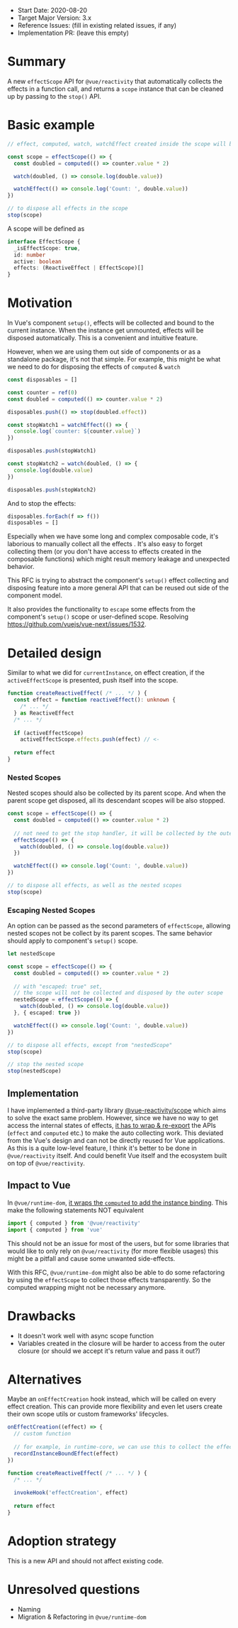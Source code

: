- Start Date: 2020-08-20
- Target Major Version: 3.x
- Reference Issues: (fill in existing related issues, if any)
- Implementation PR: (leave this empty)

# Summary

A new `effectScope` API for `@vue/reactivity` that automatically collects the effects in a function call, and returns a `scope` instance that can be cleaned up by passing to the `stop()` API.

# Basic example

```ts
// effect, computed, watch, watchEffect created inside the scope will be collected

const scope = effectScope(() => {
  const doubled = computed(() => counter.value * 2)

  watch(doubled, () => console.log(double.value))

  watchEffect(() => console.log('Count: ', double.value))
})

// to dispose all effects in the scope
stop(scope)
```

A scope will be defined as

```ts
interface EffectScope {
  _isEffectScope: true,
  id: number
  active: boolean
  effects: (ReactiveEffect | EffectScope)[]
}
```

# Motivation

In Vue's component `setup()`, effects will be collected and bound to the current instance. When the instance get unmounted, effects will be disposed automatically. This is a convenient and intuitive feature.

However, when we are using them out side of components or as a standalone package, it's not that simple. For example, this might be what we need to do for disposing the effects of `computed` & `watch`

```ts
const disposables = []

const counter = ref(0)
const doubled = computed(() => counter.value * 2)

disposables.push(() => stop(doubled.effect))

const stopWatch1 = watchEffect(() => {
  console.log(`counter: ${counter.value}`)
})

disposables.push(stopWatch1)

const stopWatch2 = watch(doubled, () => {
  console.log(double.value)
})

disposables.push(stopWatch2)
```

And to stop the effects:

```ts
disposables.forEach(f => f())
disposables = []
```

Especially when we have some long and complex composable code, it's laborious to manually collect all the effects . It's also easy to forget collecting them (or you don't have access to effects created in the composable functions) which might result memory leakage and unexpected behavior.

This RFC is trying to abstract the component's `setup()` effect collecting and disposing feature into a more general API that can be reused out side of the component model.

It also provides the functionality to `escape` some effects from the component's `setup()` scope or user-defined scope. Resolving https://github.com/vuejs/vue-next/issues/1532.

# Detailed design

Similar to what we did for `currentInstance`, on effect creation, if the `activeEffectScope` is presented, push itself into the scope.

```ts
function createReactiveEffect( /* ... */ ) {
  const effect = function reactiveEffect(): unknown {
    /* ... */ 
  } as ReactiveEffect
  /* ... */
  
  if (activeEffectScope)
    activeEffectScope.effects.push(effect) // <-
  
  return effect
}
```

### Nested Scopes

Nested scopes should also be collected by its parent scope. And when the parent scope get disposed, all its descendant scopes will be also stopped.

```ts
const scope = effectScope(() => {
  const doubled = computed(() => counter.value * 2)
  
  // not need to get the stop handler, it will be collected by the outer scope
  effectScope(() => {
    watch(doubled, () => console.log(double.value))
  })

  watchEffect(() => console.log('Count: ', double.value))
})

// to dispose all effects, as well as the nested scopes
stop(scope)
```

### Escaping Nested Scopes

An option can be passed as the second parameters of `effectScope`, allowing nested scopes not be collect by its parent scopes. The same behavior should apply to component's `setup()` scope.

```ts
let nestedScope

const scope = effectScope(() => {
  const doubled = computed(() => counter.value * 2)
  
  // with "escaped: true" set, 
  // the scope will not be collected and disposed by the outer scope
  nestedScope = effectScope(() => {
    watch(doubled, () => console.log(double.value))
  }, { escaped: true })

  watchEffect(() => console.log('Count: ', double.value))
})

// to dispose all effects, except from "nestedScope"
stop(scope)

// stop the nested scope
stop(nestedScope)
```

## Implementation

I have implemented a third-party library [@vue-reactivity/scope](https://github.com/vue-reactivity/scope) which aims to solve the exact same problem. However, since we have no way to get access the internal states of effects, [it has to wrap & re-export](https://github.com/vue-reactivity/scope/blob/master/src/hijack.ts#L11) the APIs (`effect` and `computed` etc.) to make the auto collecting work. This deviated from the Vue's design and can not be directly reused for Vue applications. As this is a quite low-level feature, I think it's better to be done in `@vue/reactivity` itself. And could benefit Vue itself and the ecosystem built on top of `@vue/reactivity`.

## Impact to Vue

In `@vue/runtime-dom`, [it wraps the `computed` to add the instance binding](https://github.com/vuejs/vue-next/blob/master/packages/runtime-core/src/apiComputed.ts). This make the following statements NOT equivalent

```ts
import { computed } from '@vue/reactivity'
import { computed } from 'vue'
```  

This should not be an issue for most of the users, but for some libraries that would like to only rely on `@vue/reactivity` (for more flexible usages) this might be a pitfall and cause some unwanted side-effects.

With this RFC, `@vue/runtime-dom` might also be able to do some refactoring by using the `effectScope` to collect those effects transparently. So the computed wrapping might not be necessary anymore.

# Drawbacks

- It doesn't work well with async scope function
- Variables created in the closure will be harder to access from the outer closure (or should we accept it's return value and pass it out?)

# Alternatives

Maybe an `onEffectCreation` hook instead, which will be called on every effect creation. This can provide more flexibility and even let users create their own scope utils or custom frameworks' lifecycles.


```ts
onEffectCreation((effect) => {
  // custom function
  
  // for example, in runtime-core, we can use this to collect the effect
  recordInstanceBoundEffect(effect)
})
```

```ts
function createReactiveEffect( /* ... */ ) {
  /* ... */
  
  invokeHook('effectCreation', effect)
  
  return effect
}
```

# Adoption strategy

This is a new API and should not affect existing code.

# Unresolved questions

- Naming
- Migration & Refactoring in `@vue/runtime-dom`
